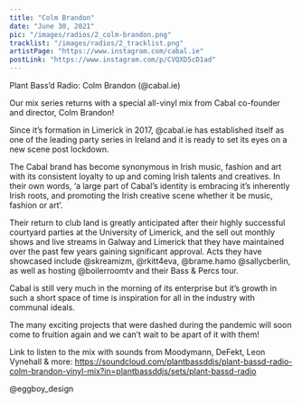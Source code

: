 ```yaml
---
title: "Colm Brandon"
date: "June 30, 2021"
pic: "/images/radios/2_colm-brandon.png"
tracklist: "/images/radios/2_tracklist.png"
artistPage: "https://www.instagram.com/cabal.ie"
postLink: "https://www.instagram.com/p/CVQXD5cD1ad"
---
```


Plant Bass’d Radio: Colm Brandon (@cabal.ie)

Our mix series returns with a special all-vinyl mix from Cabal co-founder and director, Colm Brandon!

Since it’s formation in Limerick in 2017, @cabal.ie has established itself as one of the leading party series in Ireland and it is ready to set its eyes on a new scene post lockdown.

The Cabal brand has become synonymous in Irish music, fashion and art with its consistent loyalty to up and coming Irish talents and creatives. In their own words, ‘a large part of Cabal’s identity is embracing it’s inherently Irish roots, and promoting the Irish creative scene whether it be music, fashion or art’.

Their return to club land is greatly anticipated after their highly successful courtyard parties at the University of Limerick, and the sell out monthly shows and live streams in Galway and Limerick that they have maintained over the past few years gaining significant approval.
Acts they have showcased include @skreamizm, @rkitt4eva, @brame.hamo @sallycberlin, as well as hosting @boilerroomtv and their Bass & Percs tour.

Cabal is still very much in the morning of its enterprise but it’s growth in such a short space of time is inspiration for all in the industry with communal ideals.

The many exciting projects that were dashed during the pandemic will soon come to fruition again and we can’t wait to be apart of it with them!

Link to listen to the mix with sounds from Moodymann, DeFekt, Leon Vynehall & more: https://soundcloud.com/plantbassddjs/plant-bassd-radio-colm-brandon-vinyl-mix?in=plantbassddjs/sets/plant-bassd-radio

@eggboy_design
